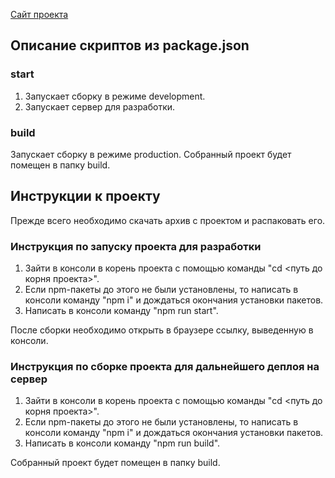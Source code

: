 [Сайт проекта](https://jazzmandv.github.io/u-test-task)

## Описание скриптов из package.json

### start

1. Запускает сборку в режиме development.
2. Запускает сервер для разработки.

### build

Запускает сборку в режиме production.
Собранный проект будет помещен в папку build.

## Инструкции к проекту

Прежде всего необходимо скачать архив с проектом и распаковать его.

### Инструкция по запуску проекта для разработки

1. Зайти в консоли в корень проекта с помощью команды "cd <путь до корня проекта>".
2. Если npm-пакеты до этого не были установлены, то написать в консоли команду "npm i" и дождаться окончания установки пакетов.
3. Написать в консоли команду "npm run start".

После сборки необходимо открыть в браузере ссылку, выведенную в консоли.

### Инструкция по сборке проекта для дальнейшего деплоя на сервер

1. Зайти в консоли в корень проекта с помощью команды "cd <путь до корня проекта>".
2. Если npm-пакеты до этого не были установлены, то написать в консоли команду "npm i" и дождаться окончания установки пакетов.
3. Написать в консоли команду "npm run build".

Собранный проект будет помещен в папку build.
